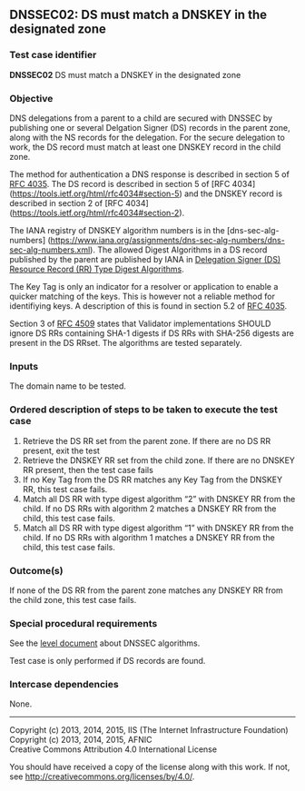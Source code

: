 ## DNSSEC02: DS must match a DNSKEY in the designated zone

### Test case identifier
**DNSSEC02** DS must match a DNSKEY in the designated zone

### Objective

DNS delegations from a parent to a child are secured with DNSSEC by
publishing one or several Delgation Signer (DS) records in the parent
zone, along with the NS records for the delegation. For the secure
delegation to work, the DS record must match at least one DNSKEY record
in the child zone.

The method for authentication a DNS response is described in section 5 of
[RFC 4035](https://tools.ietf.org/html/rfc4035#section-5). The DS record
is described in section 5 of [RFC 4034]
(https://tools.ietf.org/html/rfc4034#section-5) and the DNSKEY record is
described in section 2 of [RFC 4034]
(https://tools.ietf.org/html/rfc4034#section-2).

The IANA registry of DNSKEY algorithm numbers is in the [dns-sec-alg-numbers]
(https://www.iana.org/assignments/dns-sec-alg-numbers/dns-sec-alg-numbers.xml).
The allowed Digest Algorithms in a DS record published by the parent are
published by IANA in [Delegation Signer (DS) Resource Record (RR) Type
Digest Algorithms](https://www.iana.org/assignments/ds-rr-types/ds-rr-types.xml). 

The Key Tag is only an indicator for a resolver or application to enable
a quicker matching of the keys. This is however not a reliable method for
identifiying keys. A description of this is found in section 5.2 of
[RFC 4035](https://tools.ietf.org/html/rfc4035#section-5.2).

Section 3 of [RFC 4509](https://tools.ietf.org/html/rfc4509#section-3) states
that Validator implementations SHOULD ignore DS RRs containing SHA-1 digests
if DS RRs with SHA-256 digests are present in the DS RRset. The algorithms
are tested separately.

### Inputs

The domain name to be tested.

### Ordered description of steps to be taken to execute the test case

1. Retrieve the DS RR set from the parent zone. If there are no DS RR
   present, exit the test
2. Retrieve the DNSKEY RR set from the child zone. If there are no
   DNSKEY RR present, then the test case fails
3. If no Key Tag from the DS RR matches any Key Tag from the DNSKEY RR,
   this test case fails.
4. Match all DS RR with type digest algorithm “2” with DNSKEY RR from the
   child. If no DS RRs with algorithm 2 matches a DNSKEY RR from the child,
   this test case fails.
5. Match all DS RR with type digest algorithm “1” with DNSKEY RR from the
   child. If no DS RRs with algorithm 1 matches a DNSKEY RR from the child,
   this test case fails.

### Outcome(s)

If none of the DS RR from the parent zone matches any DNSKEY RR from the
child zone, this test case fails.

### Special procedural requirements

See the [level document](level.md) about DNSSEC algorithms.

Test case is only performed if DS records are found.

### Intercase dependencies

None.

-------

Copyright (c) 2013, 2014, 2015, IIS (The Internet Infrastructure Foundation)  
Copyright (c) 2013, 2014, 2015, AFNIC  
Creative Commons Attribution 4.0 International License

You should have received a copy of the license along with this
work.  If not, see <http://creativecommons.org/licenses/by/4.0/>.
